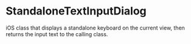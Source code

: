 StandaloneTextInputDialog
=========================

iOS class that displays a standalone keyboard on the current view, then returns the input text to the calling class.